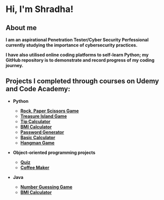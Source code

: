 # Hi, I'm Shradha!

## About me
<b>I am an aspirational Penetration Tester/Cyber Security Perfessional currently studying the importance of cybersecurity practices. 

I have also utilised online coding platforms to self-learn Python; my GitHub repository is to demonstrate and record progress of my coding journey. 

## Projects I completed through courses on Udemy and Code Academy:

- <b>Python</b>
  - [Rock, Paper Scissors Game](https://github.com/shradhagrg/rock_paper_scissors_game.git)
  - [Treasure Island Game](https://github.com/shradhagrg/treasure_island_game.git)
  - [Tip Calculator](https://github.com/shradhagrg/tip_calculator.git)
  - [BMI Calculator](https://github.com/shradhagrg/BMI_calculator.git)
  - [Password Generator](https://github.com/shradhagrg/password_generator.git)
  - [Basic Calculator](https://github.com/shradhagrg/basic_calculator.git)
  - [Hangman Game](https://github.com/shradhagrg/hangman_game.git)

- <b>Object-oriented programming projects</b>
  - [Quiz](https://github.com/shradhagrg/quiz_game_OOP.git)
  - [Coffee Maker](https://github.com/shradhagrg/coffee_maker_OOP.git)
  
- <b>Java</b>
  - [Number Guessing Game](https://github.com/shradhagrg/number_guessing_game.git)
  - [BMI Calculator](https://github.com/shradhagrg/BMICalculator.java.git)

